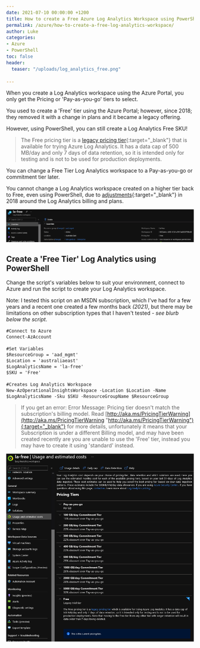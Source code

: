 ```yaml
---
date: 2021-07-10 00:00:00 +1200
title: How to create a Free Azure Log Analytics Workspace using PowerShell
permalink: /azure/how-to-create-a-free-log-analytics-workspace/
author: Luke
categories:
- Azure
- PowerShell
toc: false
header:
  teaser: "/uploads/log_analytics_free.png"

---
```

When you create a Log Analytics workspace using the Azure Portal, you only get the Pricing or 'Pay-as-you-go' tiers to select.

You used to create a 'Free' tier using the Azure Portal; however, since 2018; they removed it with a change in plans and it became a legacy offering.

However, using PowerShell, you can still create a Log Analytics Free SKU!

> The Free pricing tier is a [legacy pricing tier](https://go.microsoft.com/fwlink/?linkid=2093511){:target="_blank"} that is available for trying Azure Log Analytics. It has a data cap of 500 MB/day and only 7 days of data retention, so it is intended only for testing and is not to be used for production deployments.

You can change a Free Tier Log Analytics workspace to a Pay-as-you-go or commitment tier later.

You cannot change a Log Analytics workspace created on a higher tier back to Free, even using PowerShell, due to [adjustments](https://azure.microsoft.com/en-us/blog/introducing-a-new-way-to-purchase-azure-monitoring-services/ "Introducing a new way to purchase Azure monitoring services"){:target="_blank"} in 2018 around the Log Analytics billing and plans.

![](/uploads/log_analytics_free.png)

## Create a 'Free Tier' Log Analytics using PowerShell

Change the script's variables below to suit your environment, connect to Azure and run the script to create your Log Analytics workspace.

Note: I tested this script on an MSDN subscription, which I've had for a few years and a recent one created a few months back _(2021)_, but there may be limitations on other subscription types that I haven't tested _- see blurb below the script_.

    #Connect to Azure
    Connect-AzAccount
    
    #Set Variables
    $ResourceGroup = 'aad_mgmt'
    $Location = 'australiaeast'
    $LogAnalyticsName = 'la-free'
    $SKU = 'Free'
    
    #Creates Log Analytics Workspace
    New-AzOperationalInsightsWorkspace -Location $Location -Name $LogAnalyticsName -Sku $SKU -ResourceGroupName $ResourceGroup

> If you get an error: Error Message: Pricing tier doesn't match the subscription's billing model. Read [http://aka.ms/PricingTierWarning](http://aka.ms/PricingTierWarning "http://aka.ms/PricingTierWarning"){:target="_blank"} for more details, unfortunately it means that your Subscription is under a different Billing model, and may have been created recently are you are unable to use the 'Free' tier, instead you may have to create it using 'standard' instead.

![](/uploads/log_analytics_free_tier.png)